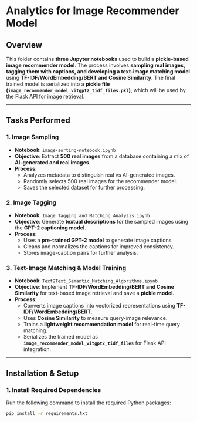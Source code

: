 # Analytics for Image Recommender Model

## Overview

This folder contains **three Jupyter notebooks** used to build a **pickle-based image recommender model**. The process involves **sampling real images, tagging them with captions, and developing a text-image matching model** using **TF-IDF/WordEmbedding/BERT and Cosine Similarity**. The final trained model is serialized into a **pickle file (`image_recommender_model_vitgpt2_tidf_files.pkl`)**, which will be used by the Flask API for image retrieval.

---

## **Tasks Performed**

### **1. Image Sampling**
- **Notebook**: `image-sorting-notebook.ipynb`
- **Objective**: Extract **500 real images** from a database containing a mix of **AI-generated and real images**.
- **Process**:
  - Analyzes metadata to distinguish real vs AI-generated images.
  - Randomly selects 500 real images for the recommender model.
  - Saves the selected dataset for further processing.

### **2. Image Tagging**
- **Notebook**: `Image Tagging and Matching Analysis.ipynb`
- **Objective**: Generate **textual descriptions** for the sampled images using the **GPT-2 captioning model**.
- **Process**:
  - Uses a **pre-trained GPT-2 model** to generate image captions.
  - Cleans and normalizes the captions for improved consistency.
  - Stores image-caption pairs for further analysis.

### **3. Text-Image Matching & Model Training**
- **Notebook**: `Text2Text_Semantic_Matching_Algorithms.ipynb`
- **Objective**: Implement **TF-IDF/WordEmbedding/BERT and Cosine Similarity** for text-based image retrieval and save a **pickle model**.
- **Process**:
  - Converts image captions into vectorized representations using **TF-IDF/WordEmbedding/BERT**.
  - Uses **Cosine Similarity** to measure query-image relevance.
  - Trains a **lightweight recommendation model** for real-time query matching.
  - Serializes the trained model as **`image_recommender_model_vitgpt2_tidf_files`** for Flask API integration.

---

## **Installation & Setup**
### **1. Install Required Dependencies**
Run the following command to install the required Python packages:
```sh
pip install -r requirements.txt
